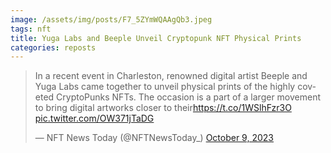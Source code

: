 ```yaml
---
image: /assets/img/posts/F7_5ZYmWQAAgQb3.jpeg
tags: nft
title: Yuga Labs and Beeple Unveil Cryptopunk NFT Physical Prints
categories: reposts
---
```


<blockquote class="twitter-tweet"><p lang="en" dir="ltr">In a recent event in Charleston, renowned digital artist Beeple and Yuga Labs came together to unveil physical prints of the highly coveted CryptoPunks NFTs. The occasion is a part of a larger movement to bring digital artworks closer to their<a href="https://t.co/1WSlhFzr3O">https://t.co/1WSlhFzr3O</a> <a href="https://t.co/OW371jTaDG">pic.twitter.com/OW371jTaDG</a></p>&mdash; NFT News Today (@NFTNewsToday_) <a href="https://twitter.com/NFTNewsToday_/status/1711360599941058948?ref_src=twsrc%5Etfw">October 9, 2023</a></blockquote> <script async src="https://platform.twitter.com/widgets.js" charset="utf-8"></script>
